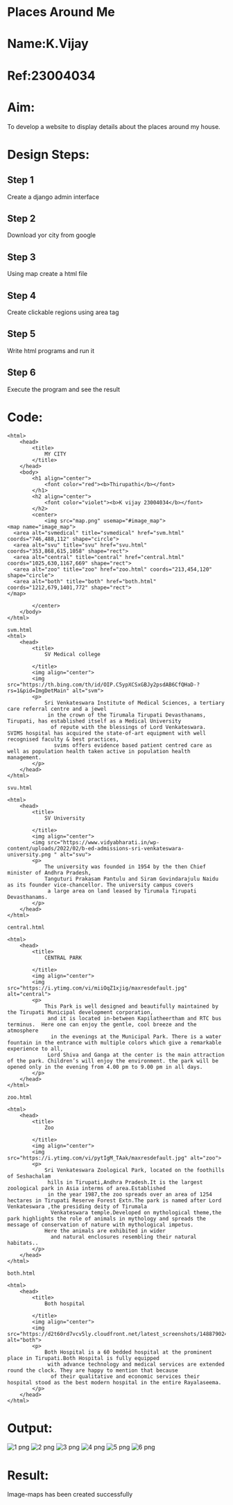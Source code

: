 # Places Around Me
# Name:K.Vijay
# Ref:23004034
# Aim:
To develop a website to display details about the places around my house.

# Design Steps:
## Step 1
Create a django admin interface

## Step 2
Download yor city from google

## Step 3
Using map create a html file

## Step 4
Create clickable regions using area tag

## Step 5
Write html programs and run it 

## Step 6
Execute the program and see the result



# Code:
```
<html>
    <head>
        <title>
            MY CITY
        </title>
    </head>
    <body>
        <h1 align="center">
            <font color="red"><b>Thirupathi</b></font>
        </h1>
        <h2 align="center">
            <font color="violet"><b>K vijay 23004034</b></font>
        </h2>
        <center>
            <img src="map.png" usemap="#image_map">
<map name="image_map">
  <area alt="svmedical" title="svmedical" href="svm.html" coords="746,488,112" shape="circle">
  <area alt="svu" title="svu" href="svu.html" coords="353,868,615,1058" shape="rect">
  <area alt="central" title="central" href="central.html" coords="1025,630,1167,669" shape="rect">
  <area alt="zoo" title="zoo" href="zoo.html" coords="213,454,120" shape="circle">
  <area alt="both" title="both" href="both.html" coords="1212,679,1401,772" shape="rect">
</map>

        </center>
    </body>
</html>

svm.html
<html>
    <head>
        <title>
            SV Medical college

        </title>
        <img align="center">
        <img src="https://th.bing.com/th/id/OIP.C5ypXCSxGBJy2psdAB6CfQHaD-?rs=1&pid=ImgDetMain" alt="svm">
        <p>
            Sri Venkateswara Institute of Medical Sciences, a tertiary care referral centre and a jewel
             in the crown of the Tirumala Tirupati Devasthanams, Tirupati, has established itself as a Medical University
              of repute with the blessings of Lord Venkateswara.  SVIMS hospital has acquired the state-of-art equipment with well recognised faculty & best practices,
               svims offers evidence based patient centred care as well as population health taken active in population health management.
        </p>
    </head>
</html>

svu.html

<html>
    <head>
        <title>
            SV University

        </title>
        <img align="center">
        <img src="https://www.vidyabharati.in/wp-content/uploads/2022/02/b-ed-admissions-sri-venkateswara-university.png " alt="svu">
        <p>
            The university was founded in 1954 by the then Chief minister of Andhra Pradesh, 
            Tanguturi Prakasam Pantulu and Siram Govindarajulu Naidu as its founder vice-chancellor. The university campus covers
             a large area on land leased by Tirumala Tirupati Devasthanams.
        </p>
    </head>
</html>

central.html

<html>
    <head>
        <title>
            CENTRAL PARK

        </title>
        <img align="center">
        <img src="https://i.ytimg.com/vi/miiOqZ1xjig/maxresdefault.jpg" alt="central">
        <p>
            This Park is well designed and beautifully maintained by the Tirupati Municipal development corporation,
             and it is located in-between Kapilatheertham and RTC bus terminus.  Here one can enjoy the gentle, cool breeze and the atmosphere
              in the evenings at the Municipal Park. There is a water fountain in the entrance with multiple colors which give a remarkable experience to all,
             Lord Shiva and Ganga at the center is the main attraction of the park. Children’s will enjoy the environment. the park will be opened only in the evening from 4.00 pm to 9.00 pm in all days. 
        </p>
    </head>
</html>

zoo.html

<html>
    <head>
        <title>
            Zoo

        </title>
        <img align="center">
        <img src="https://i.ytimg.com/vi/pytIgM_TAak/maxresdefault.jpg" alt="zoo">
        <p>
            Sri Venkateswara Zoological Park, located on the foothills of Seshachalam
             hills in Tirupati,Andhra Pradesh.It is the largest zoological park in Asia interms of area.Established 
             in the year 1987,the zoo spreads over an area of 1254 hectares in Tirupati Reserve Forest Extn.The park is named after Lord Venkateswara ,the presiding deity of Tirumala
              Venkateswara temple.Developed on mythological theme,the park highlights the role of animals in mythology and spreads the message of conservation of nature with mythological impetus.
            Here the animals are exhibited in wider 
              and natural enclosures resembling their natural habitats..
        </p>
    </head>
</html>

both.html

<html>
    <head>
        <title>
            Both hospital

        </title>
        <img align="center">
        <img src="https://d2t60rd7vcv5ly.cloudfront.net/latest_screenshots/1488790249_login_screen.jpg" alt="both">
        <p>
            Both Hospital is a 60 bedded hospital at the prominent place in Tirupati.Both Hospital is fully equipped
             with advance technology and medical services are extended round the clock. They are happy to mention that because
              of their qualitative and economic services their  hospital stood as the best modern hospital in the entire Rayalaseema. 
        </p>
    </head>
</html>
```


# Output:

![1 png](https://github.com/Jeshwanthkumarpayyavula/Ex-04-webTech_imagemap/assets/145742402/3ed931a0-ea25-4bda-9b22-d24424e2f50e)
![2 png](https://github.com/Jeshwanthkumarpayyavula/Ex-04-webTech_imagemap/assets/145742402/28c53a01-0253-45a2-bf38-e00accbec5cd)
![3 png](https://github.com/Jeshwanthkumarpayyavula/Ex-04-webTech_imagemap/assets/145742402/5d96ac71-875d-4acb-8e13-a09439ec90ad)
![4 png](https://github.com/Jeshwanthkumarpayyavula/Ex-04-webTech_imagemap/assets/145742402/e2c0a32a-9440-471f-a797-9afba0565e63)
![5 png](https://github.com/Jeshwanthkumarpayyavula/Ex-04-webTech_imagemap/assets/145742402/19c67926-65df-490d-b546-7fdea3ae6006)
![6 png](https://github.com/Jeshwanthkumarpayyavula/Ex-04-webTech_imagemap/assets/145742402/737e225a-9bd7-4612-a6b5-b109dfd02164)


# Result:
Image-maps has been created successfully
